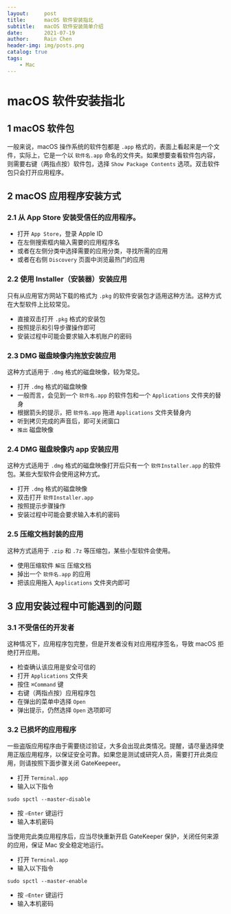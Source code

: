 ```yaml
---
layout:     post
title:      macOS 软件安装指北
subtitle:   macOS 软件安装简单介绍
date:       2021-07-19
author:     Rain Chen
header-img: img/posts.png
catalog: true
tags:
    - Mac
---
```


# macOS 软件安装指北

## 1 macOS 软件包

一般来说，macOS 操作系统的软件包都是 `.app` 格式的，表面上看起来是一个文件，实际上，它是一个以 `软件名.app` 命名的文件夹。如果想要查看软件包内容，则需要右键（两指点按）软件包，选择 `Show Package Contents` 选项。双击软件包只会打开应用程序。

## 2 macOS 应用程序安装方式

### 2.1 从 App Store 安装受信任的应用程序。

- 打开 `App Store`，登录 Apple ID
- 在左侧搜索框内输入需要的应用程序名
- 或者在左侧分类中选择需要的应用分类，寻找所需的应用
- 或者在右侧 `Discovery` 页面中浏览最热门的应用

### 2.2 使用 Installer（安装器）安装应用

只有从应用官方网站下载的格式为 `.pkg` 的软件安装包才适用这种方法。这种方式在大型软件上比较常见。

- 直接双击打开 `.pkg` 格式的安装包
- 按照提示和引导步骤操作即可
- 安装过程中可能会要求输入本机账户的密码

### 2.3 DMG 磁盘映像内拖放安装应用

这种方式适用于 `.dmg` 格式的磁盘映像，较为常见。

- 打开 `.dmg` 格式的磁盘映像
- 一般而言，会见到一个 `软件名.app` 的软件包和一个 `Applications` 文件夹的替身
- 根据箭头的提示，把 `软件名.app` 拖进 `Applications` 文件夹替身内
- 听到拷贝完成的声音后，即可关闭窗口
- `推出` 磁盘映像

### 2.4 DMG 磁盘映像内 app 安装应用

这种方式适用于 `.dmg` 格式的磁盘映像打开后只有一个 `软件Installer.app` 的软件包。某些大型软件会使用这种方式。
- 打开 `.dmg` 格式的磁盘映像
- 双击打开 `软件Installer.app`
- 按照提示步骤操作
- 安装过程中可能会要求输入本机的密码

### 2.5 压缩文档封装的应用

这种方式适用于 `.zip` 和 `.7z` 等压缩包，某些小型软件会使用。

- 使用压缩软件 `解压` 压缩文档
- 掉出一个 `软件名.app` 的应用
- 把该应用拖入 `Applications` 文件夹内即可

## 3 应用安装过程中可能遇到的问题

### 3.1 不受信任的开发者

这种情况下，应用程序包完整，但是开发者没有对应用程序签名，导致 macOS 拒绝打开应用。

- 检查确认该应用是安全可信的
- 打开 `Applications` 文件夹
- 按住 `⌘Command` 键
- 右键（两指点按）应用程序包
- 在弹出的菜单中选择 `Open`
- 弹出提示，仍然选择 `Open` 选项即可

### 3.2 已损坏的应用程序

一些盗版应用程序由于需要绕过验证，大多会出现此类情况。提醒，请尽量选择使用正版应用程序，以保证安全可靠。如果您是测试或研究人员，需要打开此类应用，则请按照下面步骤关闭 GateKeepeer。

- 打开 `Terminal.app`
- 输入以下指令
```shell
sudo spctl --master-disable
```
- 按 `⏎Enter` 键运行
- 输入本机密码

当使用完此类应用程序后，应当尽快重新开启 GateKeeper 保护，关闭任何来源的应用，保证 Mac 安全稳定地运行。

- 打开 `Terminal.app`
- 输入以下指令
```shell
sudo spctl --master-enable
```
- 按 `⏎Enter` 键运行
- 输入本机密码

